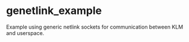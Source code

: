 # genetlink_example
Example using generic netlink sockets for communication between KLM and userspace.
